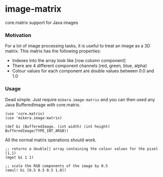 image-matrix
============

core.matrix support for Java images

### Motivation

For a lot of image processing tasks, it is useful to treat an image as a 3D matrix. This matrix has the following properties:

 - Indexes into the array look like [row column component]
 - There are 4 different component channels (red, green, blue, alpha)
 - Colour values for each component are double values between 0.0 and 1.0

### Usage

Dead simple. Just require `mikera.image-matrix` and you can then used any Java BufferedImage with core.matrix.

    (use 'core.matrix)
    (use 'mikera.image-matrix)
    
    (def bi (BufferedImage. (int width) (int height) BufferedImage/TYPE_INT_ARGB))
    
All the normal matrix operations should work.
    
    ;; returns a double[] array containing the colour values for the pixel (1,1)
    (mget bi 1 1)
    
    ;; scale the RGB components of the image by 0.5 
    (emul! bi [0.5 0.5 0.5 1.0])
 



